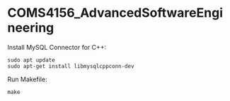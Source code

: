 # COMS4156_AdvancedSoftwareEngineering

Install MySQL Connector for C++:

```
sudo apt update
sudo apt-get install libmysqlcppconn-dev
```

Run Makefile:
```
make
```